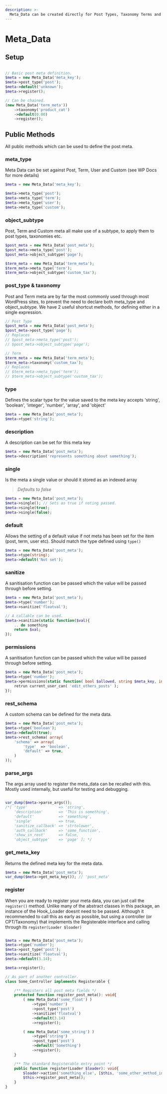 ```yaml
---
description: >-
  Meta_Data can be created directly for Post Types, Taxonomy Terms and Users, but also for custom object types. Easiy created as part of the registration process with a fluent api.
---
```


# Meta_Data

## Setup


```php

// Basic post meta definition.
$meta = new Meta_Data('meta_key');
$meta->post_type('post');
$meta->default('unknown');
$meta->register();

// Can be chained.
(new Meta_Data('term_meta'))
    ->taxonomy('product_cat')
    ->default(0.00)
    ->register();

```

## Public Methods

All public methods which can be used to define the post meta.

### meta_type

Meta Data can be set against Post, Term, User and Custom (see WP Docs for more details)

```php
$meta = new Meta_Data('meta_key');

$meta->meta_type('post');
$meta->meta_type('term');
$meta->meta_type('user');
$meta->meta_type('custom');

```

### object_subtype

Post, Term and Custom meta all make use of a subtype, to apply them to post types, taxonomies etc.

```php
$post_meta = new Meta_Data('post_meta');
$post_meta->meta_type('post');
$post_meta->object_subtype('page');

$term_meta = new Meta_Data('term_meta');
$term_meta->meta_type('term');
$term_meta->object_subtype('custom_tax');

```

### post_type & taxonomy

Post and Term meta are by far the most commonly used through most WordPress sites, to prevent the need to declare both meta_type and object_subtype. We have 2 useful shortcut methods, for defining either in a single expression.

```php
// Post Type
$post_meta = new Meta_Data('post_meta');
$post_meta->post_type('page');
// Replaces
// $post_meta->meta_type('post');
// $post_meta->object_subtype('page');

// Term
$term_meta = new Meta_Data('term_meta');
$term_meta->taxonomy('custom_tax');
// Replaces
// $term_meta->meta_type('term');
// $term_meta->object_subtype('custom_tax');
```

### type

Defines the scalar type for the value saved to the meta key
accepts 'string', 'boolean', 'integer', 'number', 'array', and 'object'

```php
$meta = new Meta_Data('post_meta');
$meta->type('string');
```

### description

A description can be set for this meta key

```php
$meta = new Meta_Data('post_meta');
$meta->description('represents something about something');
```

### single

Is the meta a single value or should it stored as an indexed array
> *Defaults to false*

```php
$meta = new Meta_Data('post_meta');
$meta->single(); // Sets as true if noting passed.
$meta->single(true);
$meta->single(false);
```

### default

Allows the setting of a default value if not meta has been set for the item (post, term, user etc). Should match the type defined using ```type()```

```php
$meta = new Meta_Data('post_meta');
$meta->type(string);
$meta->default('Not set'); 
```

### sanitize

A sanitisation function can be passed which the value will be passed through before setting.

```php
$meta = new Meta_Data('post_meta');
$meta->type('number'); 
$meta->sanitize('floatval');

// A callable can be used.
$meta->sanitize(static function($val){
    .. do something
    return $val;
});
```

### permissions

A sanitisation function can be passed which the value will be passed through before setting.

```php
$meta = new Meta_Data('post_meta');
$meta->type('number'); 
$meta->permissions(static function( bool $allowed, string $meta_key, int $post_ID, int $user_id, string $cap, array $caps ): bool {
    retrun current_user_can( 'edit_others_posts' );
});
```

### rest_schema

A custom schema can be defined for the meta data.

```php
$meta = new Meta_Data('post_meta');
$meta->type('boolean'); 
$meta->default(true); 
$meta->rest_schema( array(
    'schema' => array(
        'type'  => 'boolean', 
        'default' => true,
    ) 
));
```

### parse_args

The args array used to register the meta_data can be recalled with this. Mostly used internally, but useful for testing and debugging.

```php

var_dump($meta->parse_args());
/*[ 'type'              => 'string',
    'description'       => 'This is something',
    'default'           => 'something',
    'single'            => true,
    'sanitize_callback' => 'strtolower',
    'auth_callback'     => 'some_function',
    'show_in_rest'      => false,
    'object_subtype'    => 'page' ]; */

```

### get_meta_key

Returns the defined meta key for the meta data.

```php
$meta = new Meta_Data('post_meta');
var_dump($meta->get_meta_key()); // 'post_meta'
```

### register

When you are ready to register your meta data, you can just call the ```register()``` method. Unlike many of the abstract classes in this package, an instance of the Hook_Loader doesnt need to be passed. Although it recommended to call this as early as possible, but using a controller (or CPT/Taxonomy) that implements the Registerable interface and calling through its ```register(Loader $loader)```

```php

$meta = new Meta_Data('post_meta');
$meta->type('number'); 
$meta->post_type('post');
$meta->sanitize('floatval');
$meta->default(3.14);

$meta->register();

// As part of another controller.
class Some_Controller implements Registerable {

    /** Registers all post meta fields */
    protected function register_post_meta(): void{
        ( new Meta_Data('some_float') )
            ->type('number') 
            ->post_type('post')
            ->sanitize('floatval')
            ->default(3.14)
            ->register();

        ( new Meta_Data('some_string') )
            ->type('string') 
            ->post_type('post')
            ->default('Something')
            ->register();
    }

    /** The standard Registerable entry point */
    public function register(Loader $loader): void{
        $loader->action('something_else', [$this, 'some_other_method_in_class']);
        $this->register_post_meta();
    }
}

```

